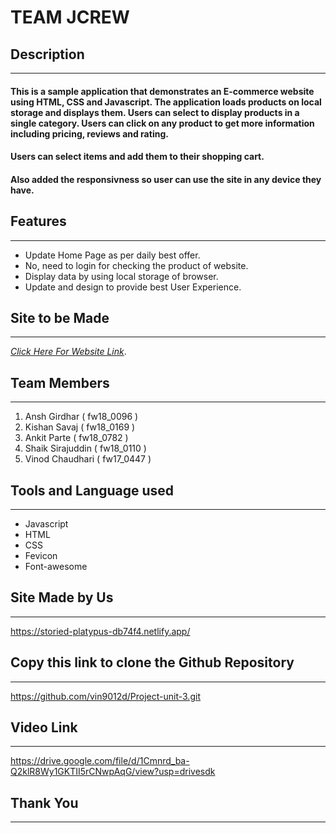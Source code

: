 # TEAM JCREW

## Description
---
#### This is a sample application that demonstrates an E-commerce website using HTML, CSS and Javascript. The application loads products on local storage and displays them. Users can select to display products in a single category. Users can click on any product to get more information including pricing, reviews and rating.

#### Users can select items and add them to their shopping cart.

#### Also added the responsivness so user can use the site in any device they have.

## Features
---
- Update Home Page as per daily best offer.
- No, need to login for checking the product of website.
- Display data by using local storage of browser.
- Update and design to provide best User Experience.

## Site to be Made
---
 *[Click Here For Website Link](https://www.jcrew.com/in/)*.

## Team Members
---
1. Ansh Girdhar ( fw18_0096 )
2. Kishan Savaj ( fw18_0169 )
3. Ankit Parte ( fw18_0782 )
4. Shaik Sirajuddin ( fw18_0110 )
5. Vinod Chaudhari ( fw17_0447 )

## Tools and Language used
---
- Javascript
- HTML
- CSS
- Fevicon
- Font-awesome

## Site Made by Us
---
https://storied-platypus-db74f4.netlify.app/
## Copy this link to clone the Github Repository
---
https://github.com/vin9012d/Project-unit-3.git
## Video Link
---
https://drive.google.com/file/d/1Cmnrd_ba-Q2klR8Wy1GKTII5rCNwpAqG/view?usp=drivesdk

## Thank You
---

